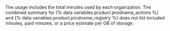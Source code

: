 The usage includes the total minutes used by each organization. The combined summary for {% data variables.product.prodname_actions %} and {% data variables.product.prodname_registry %} does not list included minutes, paid minutes, or a price estimate per GB of storage.
